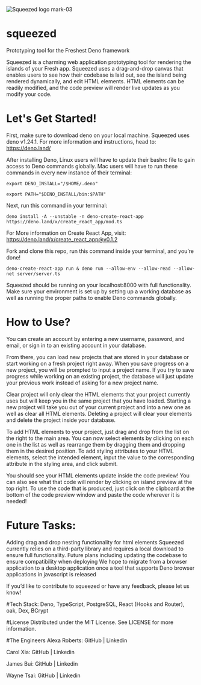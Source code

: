 ![Squeezed logo mark-03](https://user-images.githubusercontent.com/102705687/182752019-090f7375-f0ad-477b-b590-20acb11e73f8.png)
# squeezed
Prototyping tool for the Freshest Deno framework

Squeezed is a charming web application prototyping tool for rendering the islands of your Fresh app. 
Squeezed uses a drag-and-drop canvas that enables users to see how their codebase is laid out, see the island being rendered dynamically, and edit HTML elements. 
HTML elements can be readily modified, and the code preview will render live updates as you modify your code.
# Let's Get Started!
First, make sure to download deno on your local machine. Squeezed uses deno v1.24.1. For more information and instructions, head to: https://deno.land/

After installing Deno, Linux users will have to update their bashrc file to gain access to Deno commands globally. Mac users will have to run these commands in every new instance of their terminal:

`export DENO_INSTALL="/$HOME/.deno"`

`export PATH="$DENO_INSTALL/bin:$PATH"`

Next, run this command in your terminal: 

`deno install -A --unstable -n deno-create-react-app https://deno.land/x/create_react_app/mod.ts`

For More information on Create React App, visit: https://deno.land/x/create_react_app@v0.1.2

Fork and clone this repo,  run this command inside your terminal, and you’re done! 

`deno-create-react-app run & deno run --allow-env --allow-read --allow-net server/server.ts`

Squeezed should be running on your localhost:8000 with full functionality. 
Make sure your environment is set up by setting up a working database as well as running the proper paths to enable Deno commands globally. 

# How to Use?

You can create an account by entering a new username, password, and email, or sign in to an existing account in your database.

From there, you can load new projects that are stored in your database or start working on a fresh project right away. When you save progress on a new project, you will be prompted to input a project name. 
If you try to save progress while working on an existing project, the database will just update your previous work instead of asking for a new project name.

Clear project will only clear the HTML elements that your project currently uses but will keep you in the same project that you have loaded. 
Starting a new project will take you out of your current project and into a new one as well as clear all HTML elements.
Deleting a project will clear your elements and delete the project inside your database.


To add HTML elements to your project, just drag and drop from the list on the right to the main area. 
You can now select elements by clicking on each one in the list as well as rearrange them by dragging them and dropping them in the desired position.
To add styling attributes to your HTML elements, select the intended element, input the value to the corresponding attribute in the styling area, and click submit.

You should see your HTML elements update inside the code preview!
You can also see what that code will render by clicking on island preview at the top right.
To use the code that is produced, just click on the clipboard at the bottom of the code preview window and paste the code wherever it is needed!	

# Future Tasks: 
Adding drag and drop nesting functionality for html elements
Squeezed currently relies on a third-party library and requires a local download to ensure full functionality. Future plans including updating the codebase to ensure compatibility when deploying
We hope to migrate from a browser application to a desktop application once a  tool that supports Deno browser applications in javascript is released

If you’d like to contribute to squeezed or have any feedback, please let us know!

#Tech Stack:
Deno, TypeScript, PostgreSQL, React (Hooks and Router), oak, Dex, BCrypt

#License
Distributed under the MIT License. See LICENSE for more information.

#The Engineers
Alexa Roberts: GitHub | Linkedin

Carol Xia: GitHub | Linkedin

James Bui: GitHub | Linkedin

Wayne Tsai: GitHub | Linkedin


